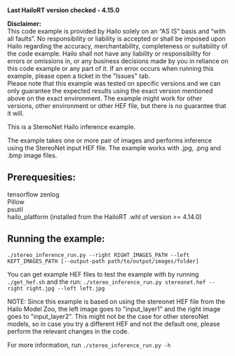 **Last HailoRT version checked - 4.15.0**

**Disclaimer:** <br />
This code example is provided by Hailo solely on an “AS IS” basis and “with all faults”. No responsibility or liability is accepted or shall be imposed upon Hailo regarding the accuracy, merchantability, completeness or suitability of the code example. Hailo shall not have any liability or responsibility for errors or omissions in, or any business decisions made by you in reliance on this code example or any part of it. If an error occurs when running this example, please open a ticket in the "Issues" tab.<br />
Please note that this example was tested on specific versions and we can only guarantee the expected results using the exact version mentioned above on the exact environment. The example might work for other versions, other environment or other HEF file, but there is no guarantee that it will.


This is a StereoNet Hailo inference example.

The example takes one or more pair of images and performs inference using the StereoNet input HEF file.
The example works with .jpg, .png and .bmp image files.

## Prerequesities: 
tensorflow
zenlog  
Pillow  
psutil    
hailo_platform (installed from the HailoRT .whl of version >= 4.14.0)  

## Running the example:
```./stereo_inference_run.py --right RIGHT_IMAGES_PATH --left KEFT_IMAGES_PATH [--output-path path/to/output/images/folder]```

You can get example HEF files to test the example with by running ```./get_hef.sh``` and the run:
```./stereo_inference_run.py stereonet.hef --right right.jpg --left left.jpg```

NOTE: Since this example is based on using the stereonet HEF file from the Hailo Model Zoo, the left image goes to "input_layer1" and the right image goes to "input_layer2". This might not be the case for other stereoNet models, so in case you try a different HEF and not the default one, please perform the relevant changes in the code.

For more information, run ```./stereo_inference_run.py -h```

